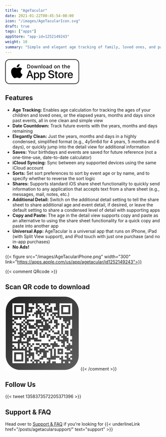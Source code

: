 ```yaml
---
title: "AgeTacular"
date: 2021-01-22T00:45:54-08:00
icon: "/images/AgeTacularIcon.svg"
draft: true
tags: ["apps"]
appStore: "app-id=1252149243"
weight: 10
summary: "Simple and elegant age tracking of family, loved ones, and past and future events"
---
```


[![Text](/images/Download_on_the_App_Store_Badge_US-UK_RGB_wht_092917.svg "AgeTacular")](https://apps.apple.com/us/app/agetacular/id1252149243)

## Features

- **Age Tracking:** Enables age calculation for tracking the ages of your children and loved ones, or the elapsed years, months and days since past events, all in one clean and simple view
- **Date Countdown:** Track future events with the years, months and days remaining
- **Elegantly Clean:** Just the years, months and days in a highly condensed, simplified format (e.g., 4y5m6d for 4 years, 5 months and 6 days), or quickly jump into the detail view for additional information
- **Saves:** Your birthdays and events are saved for future reference (not a one-time-use, date-to-date calculator)
- **iCloud Syncing:** Sync between any supported devices using the same iCloud account
- **Sorts:** Set sort preferences to sort by event age or by name, and to specify whether to reverse the sort logic
- **Shares:** Supports standard iOS share sheet functionality to quickly send information to any application that accepts text from a share sheet (e.g., messages, mail, notes, etc.)
- **Additional Detail:** Switch on the additional detail setting to tell the share sheet to share additional age and event detail, if desired, or leave the default setting to share a condensed level of detail with supporting apps
- **Copy and Paste:** The age in the detail view supports copy and paste as an alternative to using the share sheet functionality for a quick copy and paste into another app
- **Universal App:** AgeTacular is a universal app that runs on iPhone, iPad (with Split View support), and iPod touch with just one purchase (and no in-app purchases)
- **No Ads!**

{{< figure src="/images/AgeTaculariPhone.png" width="300" link="https://apps.apple.com/us/app/agetacular/id1252149243">}}

{{< comment QRcode >}}
## Scan QR code to download

[![Text](/images/appStoreQR.svg "AgeTacular")](https://apps.apple.com/us/app/agetacular/id1252149243)
{{< /comment >}}

## Follow Us
{{< tweet 1358373572205371396 >}}

## Support & FAQ

Head over to [Support & FAQ](/posts/agetacularsupport/) if you're looking for {{< underlineLink href="/posts/agetacularsupport/" text="support" >}}
